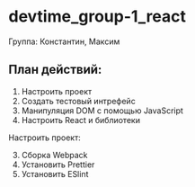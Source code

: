 # devtime_group-1_react
Группа: Константин, Максим

## План действий:
1. Настроить проект
2. Создать тестовый интрефейс
3. Манипуляция DOM с помощью JavaScript
4. Настроить React и библиотеки

Настроить проект:


3. Сборка Webpack
4. Установить Prettier
5. Установить ESlint

